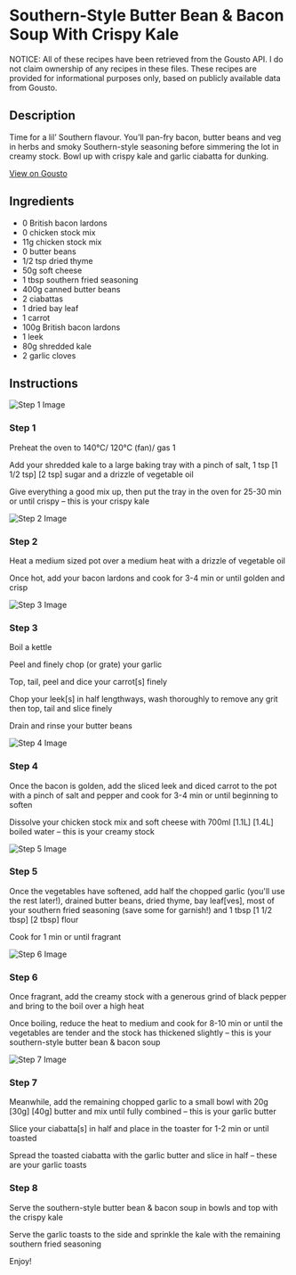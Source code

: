 # Southern-Style Butter Bean & Bacon Soup With Crispy Kale

NOTICE: All of these recipes have been retrieved from the Gousto API. I do not claim ownership of any recipes in these files. These recipes are provided for informational purposes only, based on publicly available data from Gousto.

## Description

Time for a lil’ Southern flavour. You’ll pan-fry bacon, butter beans and veg in herbs and smoky Southern-style seasoning before simmering the lot in creamy stock. Bowl up with crispy kale and garlic ciabatta for dunking.

[View on Gousto](https://www.gousto.co.uk/recipes/cookbook/southern-style-butter-bean-bacon-soup-with-crispy-kale)

## Ingredients

- 0 British bacon lardons
- 0 chicken stock mix
- 11g chicken stock mix
- 0 butter beans
- 1/2 tsp dried thyme
- 50g soft cheese
- 1 tbsp southern fried seasoning
- 400g canned butter beans
- 2 ciabattas
- 1 dried bay leaf
- 1 carrot
- 100g British bacon lardons
- 1 leek
- 80g shredded kale
- 2 garlic cloves

## Instructions

![Step 1 Image](https://production-media.gousto.co.uk/cms/recipe-step-image/step-1-1694436576247-x200.jpg)

### Step 1

Preheat the oven to 140°C/ 120°C (fan)/ gas 1

Add your shredded kale to a large baking tray with a pinch of salt, 1 tsp <span class="text-purple">[1 1/2 tsp]</span> <span class="text-danger">[2 tsp]</span> sugar and a drizzle of vegetable oil

Give everything a good mix up, then put the tray in the oven for 25-30 min or until crispy – this is your crispy kale

![Step 2 Image](https://production-media.gousto.co.uk/cms/recipe-step-image/step-2-1694436579324-x200.jpg)

### Step 2

Heat a medium sized pot over a medium heat with a drizzle of vegetable oil

Once hot, add your bacon lardons and cook for 3-4 min or until golden and crisp

![Step 3 Image](https://production-media.gousto.co.uk/cms/recipe-step-image/step-3-1694436581888-x200.jpg)

### Step 3

Boil a kettle

Peel and finely chop (or grate) your garlic

Top, tail, peel and dice your carrot[s] finely

Chop your leek[s] in half lengthways, wash thoroughly to remove any grit then top, tail and slice finely

Drain and rinse your butter beans

![Step 4 Image](https://production-media.gousto.co.uk/cms/recipe-step-image/step-4-1694436585429-x200.jpg)

### Step 4

Once the bacon is golden, add the sliced leek and diced carrot to the pot with a pinch of salt and pepper and cook for 3-4 min or until beginning to soften

Dissolve your chicken stock mix and soft cheese with 700ml <span class="text-purple">[1.1L]</span> <span class="text-danger">[1.4L]</span> boiled water – this is your creamy stock

![Step 5 Image](https://production-media.gousto.co.uk/cms/recipe-step-image/step-5-1694436588755-x200.jpg)

### Step 5

Once the vegetables have softened, add half the chopped garlic (you'll use the rest later!), drained butter beans, dried thyme, bay leaf[ves], most of your southern fried seasoning (save some for garnish!) and 1 tbsp <span class="text-purple">[1 1/2 tbsp]</span> <span class="text-danger">[2 tbsp]</span> flour

Cook for 1 min or until fragrant

![Step 6 Image](https://production-media.gousto.co.uk/cms/recipe-step-image/step-6-1694436591296-x200.jpg)

### Step 6

Once fragrant, add the creamy stock with a generous grind of black pepper and bring to the boil over a high heat

Once boiling, reduce the heat to medium and cook for 8-10 min or until the vegetables are tender and the stock has thickened slightly – this is your southern-style butter bean & bacon soup

![Step 7 Image](https://production-media.gousto.co.uk/cms/recipe-step-image/step-7-1694436594082-x200.jpg)

### Step 7

Meanwhile, add the remaining chopped garlic to a small bowl with 20g <span class="text-purple">[30g] </span><span class="text-danger">[40g]</span> butter and mix until fully combined – this is your garlic butter

Slice your ciabatta[s] in half and place in the toaster for 1-2 min or until toasted

Spread the toasted ciabatta with the garlic butter and slice in half – these are your garlic toasts

### Step 8

Serve the southern-style butter bean & bacon soup in bowls and top with the crispy kale

Serve the garlic toasts to the side and sprinkle the kale with the remaining southern fried seasoning

Enjoy!

